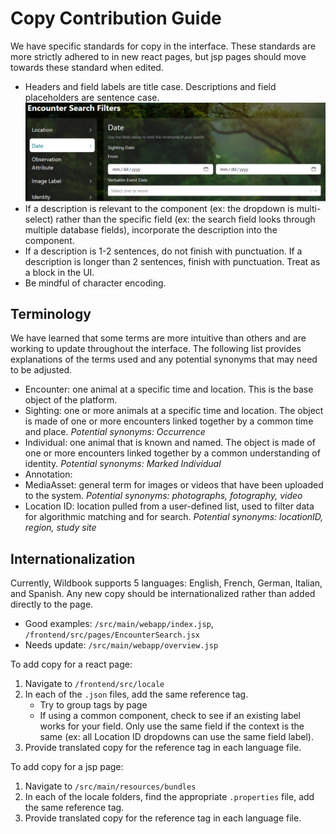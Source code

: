 # Copy Contribution Guide

We have specific standards for copy in the interface. These standards are more strictly adhered to in new react pages, but jsp pages should move towards these standard when edited.

- Headers and field labels are title case. Descriptions and field placeholders are sentence case. ![](../assets/images/copy-example.png)
- If a description is relevant to the component (ex: the dropdown is multi-select) rather than the specific field (ex: the search field looks through multiple database fields), incorporate the description into the component.
- If a description is 1-2 sentences, do not finish with punctuation. If a description is longer than 2 sentences, finish with punctuation. Treat as a block in the UI.
- Be mindful of character encoding.

## Terminology
We have learned that some terms are more intuitive than others and are working to update throughout the interface. The following list provides explanations of the terms used and any potential synonyms that may need to be adjusted.

- Encounter: one animal at a specific time and location. This is the base object of the platform.
- Sighting: one or more animals at a specific time and location. The object is made of one or more encounters linked together by a common time and place. _Potential synonyms: Occurrence_
- Individual: one animal that is known and named. The object is made of one or more encounters linked together by a common understanding of identity. _Potential synonyms: Marked Individual_
- Annotation: 
- MediaAsset: general term for images or videos that have been uploaded to the system. _Potential synonyms: photographs, fotography, video_
- Location ID: location pulled from a user-defined list, used to filter data for algorithmic matching and for search. _Potential synonyms: locationID, region, study site_

## Internationalization
Currently, Wildbook supports 5 languages: English, French, German, Italian, and Spanish. Any new copy should be internationalized rather than added directly to the page.
- Good examples: `/src/main/webapp/index.jsp`, `/frontend/src/pages/EncounterSearch.jsx`
- Needs update: `/src/main/webapp/overview.jsp`

To add copy for a react page:
1. Navigate to `/frontend/src/locale`
2. In each of the `.json` files, add the same reference tag.
    - Try to group tags by page
    - If using a common component, check to see if an existing label works for your field. Only use the same field if the context is the same (ex: all Location ID dropdowns can use the same field label).
3. Provide translated copy for the reference tag in each language file.

To add copy for a jsp page:
1. Navigate to `/src/main/resources/bundles`
2. In each of the locale folders, find the appropriate `.properties` file, add the same reference tag.
3. Provide translated copy for the reference tag in each language file.